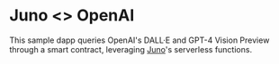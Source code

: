 # Juno <> OpenAI

This sample dapp queries OpenAI's DALL·E and GPT-4 Vision Preview through a smart contract, leveraging [Juno](https://juno.build)'s serverless functions.
